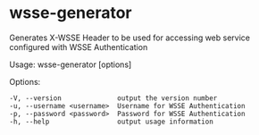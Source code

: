 # wsse-generator
Generates X-WSSE Header to be used for accessing web service configured with WSSE Authentication

Usage: wsse-generator [options]

  Options:

    -V, --version              output the version number
    -u, --username <username>  Username for WSSE Authentication
    -p, --password <password>  Password for WSSE Authentication
    -h, --help                 output usage information
